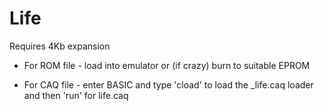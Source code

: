 # Life

Requires 4Kb expansion

* For ROM file - load into emulator or (if crazy) burn to suitable EPROM

* For CAQ file - enter BASIC and type 'cload' <Return> to load the _life.caq loader and then 'run' <Return> <Return> for life.caq

